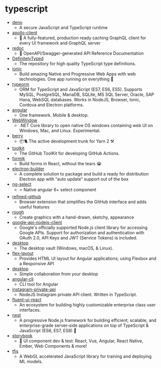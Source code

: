 # typescript
- [deno](https://github.com/denoland/deno)
  - A secure JavaScript and TypeScript runtime
- [apollo-client](https://github.com/apollographql/apollo-client)
  - 🚀 A fully-featured, production ready caching GraphQL client for every UI framework and GraphQL server
- [redoc](https://github.com/Redocly/redoc)
  - 📘 OpenAPI/Swagger-generated API Reference Documentation
- [DefinitelyTyped](https://github.com/DefinitelyTyped/DefinitelyTyped)
  - The repository for high quality TypeScript type definitions.
- [ionic](https://github.com/ionic-team/ionic)
  - Build amazing Native and Progressive Web Apps with web technologies. One app running on everything 🎉
- [typeorm](https://github.com/typeorm/typeorm)
  - ORM for TypeScript and JavaScript (ES7, ES6, ES5). Supports MySQL, PostgreSQL, MariaDB, SQLite, MS SQL Server, Oracle, SAP Hana, WebSQL databases. Works in NodeJS, Browser, Ionic, Cordova and Electron platforms.
- [angular](https://github.com/angular/angular)
  - One framework. Mobile & desktop.
- [WebWindow](https://github.com/SteveSandersonMS/WebWindow)
  - .NET Core library to open native OS windows containing web UI on Windows, Mac, and Linux. Experimental.
- [berry](https://github.com/yarnpkg/berry)
  - 📦🐈 The active development trunk for Yarn 2 ⚒
- [toolkit](https://github.com/actions/toolkit)
  - The GitHub ToolKit for developing GitHub Actions.
- [formik](https://github.com/jaredpalmer/formik)
  - Build forms in React, without the tears 😭
- [electron-builder](https://github.com/electron-userland/electron-builder)
  - A complete solution to package and build a ready for distribution Electron app with “auto update” support out of the box
- [ng-select](https://github.com/ng-select/ng-select)
  - ⭐️ Native angular 6+ select component
- [refined-github](https://github.com/sindresorhus/refined-github)
  - Browser extension that simplifies the GitHub interface and adds useful features
- [rough](https://github.com/pshihn/rough)
  - Create graphics with a hand-drawn, sketchy, appearance
- [google-api-nodejs-client](https://github.com/googleapis/google-api-nodejs-client)
  - Google's officially supported Node.js client library for accessing Google APIs. Support for authorization and authentication with OAuth 2.0, API Keys and JWT (Service Tokens) is included.
- [desktop](https://github.com/bitwarden/desktop)
  - The desktop vault (Windows, macOS, & Linux).
- [flex-layout](https://github.com/angular/flex-layout)
  - Provides HTML UI layout for Angular applications; using Flexbox and a Responsive API
- [desktop](https://github.com/desktop/desktop)
  - Simple collaboration from your desktop
- [angular-cli](https://github.com/angular/angular-cli)
  - CLI tool for Angular
- [instagram-private-api](https://github.com/dilame/instagram-private-api)
  - NodeJS Instagram private API client. Written in TypeScript.
- [fluent-ui-react](https://github.com/microsoft/fluent-ui-react)
  - An ecosystem for building highly customizable enterprise class user interfaces.
- [nest](https://github.com/nestjs/nest)
  - A progressive Node.js framework for building efficient, scalable, and enterprise-grade server-side applications on top of TypeScript & JavaScript (ES6, ES7, ES8) 🚀
- [storybook](https://github.com/storybookjs/storybook)
  - 📓 UI component dev & test: React, Vue, Angular, React Native, Ember, Web Components & more!
- [tfjs](https://github.com/tensorflow/tfjs)
  - A WebGL accelerated JavaScript library for training and deploying ML models.
